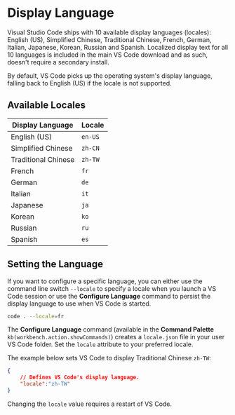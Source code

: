 ﻿---
Order: 7
Area: customization
TOCTitle: Display Language
PageTitle: Visual Studio Code Display Language (Locale)
ContentId: 413A7FA3-94F8-4FCB-A4A3-F4C1E77EF716
DateApproved: 4/14/2016
MetaDescription: How to change the display language (locale) of Visual Studio Code.  
---

# Display Language

Visual Studio Code ships with 10 available display languages (locales): English (US), Simplified Chinese, Traditional Chinese, French, German, Italian, Japanese, Korean, Russian and Spanish.  Localized display text for all 10 languages is included in the main VS Code download and as such, doesn't require a secondary install.

By default, VS Code picks up the operating system's display language, falling back to English (US) if the locale is not supported.

## Available Locales

Display Language | Locale
-----------------|-------
English (US) | `en-US`
Simplified Chinese | `zh-CN`
Traditional Chinese | `zh-TW`
French | `fr`
German | `de`
Italian | `it`
Japanese | `ja`
Korean | `ko`
Russian | `ru`
Spanish | `es`

## Setting the Language

If you want to configure a specific language, you can either use the command line switch `--locale` to specify a locale when you launch a VS Code session or use the **Configure Language** command to persist the display language to use when VS Code is started.

```bash
code . --locale=fr
```

The **Configure Language** command (available in the **Command Palette** `kb(workbench.action.showCommands)`) creates a `locale.json` file in your user VS Code folder.  Set the `locale` attribute to your preferred locale.

The example below sets VS Code to display Traditional Chinese `zh-TW`:

```json
{
    // Defines VS Code's display language.
    "locale":"zh-TW"
}
```

Changing the `locale` value requires a restart of VS Code.
